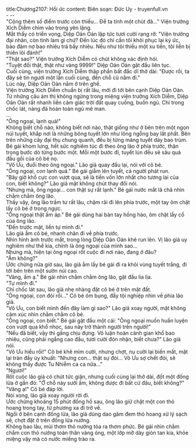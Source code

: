 title:Chương2107: Hồi ức
content:
Biên soạn: Đức Uy - truyenfull.vn<br>- --<br>"Cộng thêm số điểm trước còn thiếu... Để ta tính một chút đã..." Viện trưởng Xích Diễm chìm vào trong yên lặng.<br>Mắt thấy có triển vọng, Diệp Oản Oản lập tức tươi cười rạng rỡ: "Viện trưởng đại nhân, còn tính làm gì chứ? Đến lúc đó chỉ cần tôi khôi phục lại ký ức, bảo đảm nợ bao nhiêu trả bấy nhiêu. Nếu như tôi thiếu một xu tiền, tôi liền bị thiên lôi đánh!"<br>"Thật sao?" Viện trưởng Xích Diễm có chút không xác định hỏi.<br>"Tuyệt đối thật, thật như vàng 9999!" Diệp Oản Oản gật đầu liên tục.<br>Cuối cùng, viện trưởng Xích Diễm thập phần bất đắc dĩ thở dài: "Được rồi, ta đây sẽ tin ngươi một lần cuối cùng, đến chỗ cũ nằm đi."<br>Lúc này, Diệp Oản Oản nằm ở trên ghế.<br>Viện trưởng Xích Diễm chuẩn bị rất lâu, mới đi tới bên cạnh Diệp Oản Oản.<br>Từ những câu ám thị không ngừng trong miệng viện trưởng Xích Diễm, Diệp Oản Oản rất nhanh liền cảm giác trời đất quay cuồng, buồn ngủ. Chỉ trong chốc lát, nàng đã hoàn toàn ngủ mê man.<br>...<br>"Ông ngoại, lạnh quá!"<br>Không biết chỗ nào, không biết nơi nào, thật giống như ở bên trên một ngọn núi tuyết, khắp nơi là những bông tuyết lớn như lông ngỗng bay lất phất. Bên trên những cây đại thụ chung quanh, đều bị từng mảng tuyết dày bao trùm.<br>Bé gái khom lưng, hết sức nghiêm túc đi theo ông lão ở phía trước, thận trọng bước dò từng bước một. Mỗi một bước đi, tuyết lún đều sẽ sâu quá đầu gối của cô bé nọ.<br>"Vô Ưu, đuổi theo ông ngoại." Lão giả quay đầu lại, nói với cô bé.<br>"Ông ngoại, con lạnh quá." Bé gái giẫm lên tuyết, cả người phát run.<br>"Bây giờ khổ cực con vượt qua, sẽ là tiền vốn lớn nhất cho tương lai của con, biết không?" Lão giả mặt không chút thay đổi nói.<br>"Nhưng mà, ông ngoại... con thật sự rất lạnh." Bé gái nước mắt lã chã nhìn chằm chằm ông lão.<br>Thấy vậy, ông lão trầm tư rất lâu, chậm rãi đi lên phía trước, một tay ôm chặt lấy cô bé ở trong ngực.<br>"Ông ngoại thật ấm áp." Bé gái dùng hai bàn tay hồng hào, ôm chặt lấy cổ của ông lão.<br>"Đến trước mặt, liền tự mình đi."<br>Lão giả ẵm cô bé, nhanh chân đi về phía trước.<br>Nhìn hình ảnh trước mắt, trong lòng Diệp Oản Oản khẽ run lên. Vị lão giả uy nghiêm như thế kia, chính là ông ngoại của mình sao...<br>Nhưng mà, hiện tại ông ngoại rốt cuộc đi nơi nào, đang ở đâu?<br>"Ấm không?"<br>Ước chừng nửa giờ sau, lão giả ẵm lấy bé gái đi ra khỏi vùng tuyết trắng, đi tới bên trên một sườn núi cao.<br>"Vâng, ấm ạ." Bé gái nhìn chằm chằm ông lão, gật đầu lia lịa.<br>"Tự mình đi."<br>Chỉ chốc lát sau, lão giả nhẹ nhàng đặt cô bé ở trên mặt đất.<br>"Ông ngoại, con đói rồi..." Cô bé ôm bụng, đầy tội nghiệp nhìn về phía lão giả.<br>"Vô Ưu, con biết mình đến đây làm gì sao?" Lão giả xoay người, mặt không cảm xúc nhìn chằm chằm cô bé.<br>"Ông ngoại, con biết." Bé gái gật đầu một cái: "Ông ngoại muốn huấn luyện con vượt qua khổ nhọc, sau này trở thành người trên người!"<br>"Nếu đã biết, vậy thì gắng chịu đựng. Vô luận hoàn cảnh gian khổ bao nhiêu, cũng phải ngẩng cao đầu, tươi cười đón nhận, biết chưa?" Lão giả nói.<br>"Vô Ưu hiểu rồi!" Cô bé khẽ mỉm cười, nhưng chợt, nụ cười lại biến mất, mặt lại tràn đầy ủy khuất: "Nhưng con... thật sự đói... Vô Ưu sợ chết đói, sẽ không thấy được Tu Nhiễm ca ca nữa..."<br>"Ngươi!"<br>Rốt cuộc lão giả có chút tức giận, nhưng cuối cùng lại thở dài, đốt một đống lửa ở gần đó: "Ở chỗ này sưởi ấm, không được đi bất cứ đâu, biết không?"<br>"Vâng ạ!" Cô bé đáp lời.<br>Nói xong, lão giả xoay người rời đi.<br>Ước chừng khoảng 15 phút đồng hồ sau, ông lão giữ chặt một con thỏ hoang trong tay, từ phương xa đi trở về.<br>Ngồi ở bên cạnh đống lửa, lão giả dùng dao găm đem thỏ hoang xử lý sạch sẽ, chợt đặt ở trên đống lửa nướng.<br>Không bao lâu, mùi thơm thỏ nướng tỏa ra thơm phức. Bé gái nhìn chằm chằm con thỏ nướng toàn thân vàng óng, một lớp mỡ dày giòn tan kia, khóe miệng vậy mà có nước miếng trào ra.